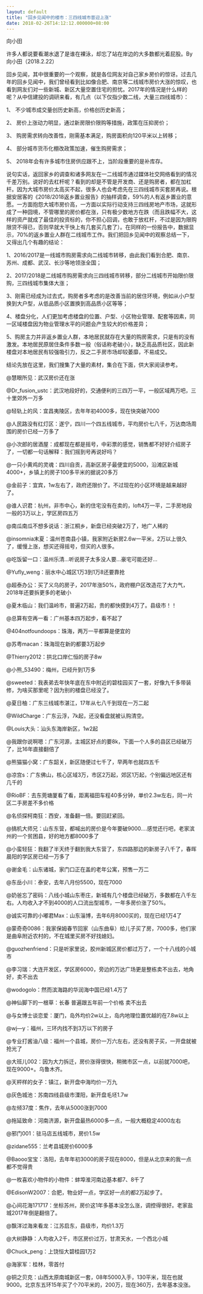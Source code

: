 ```yaml
---
layout: default
title: "回乡见闻中的楼市：三四线城市普迎上涨"
date: 2018-02-26T14:12:12.000000+08:00
---
```


向小田

许多人都说要看潮水退了是谁在裸泳，却忘了站在岸边的大多数都光着屁股。By 向小田（2018.2.22）

回乡见闻，其中很重要的一个观察，就是各位网友对自己家乡房价的惊讶。过去几年的回乡见闻中，我们曾经看到比如像合肥、南京等二线城市房价大涨的惊叹，也看到网友们对一些新城、新区大量空置住宅的担忧。2017年的情况是什么样的呢？从中信建投的调研来看，有几点（以下仅指少数二线，大量三四线城市）：

1、  不少城市成交量创历史新高，价格创历史新高；

2、  房价上涨动力明显，通过新房限价限购等措施，政策在压抑房价；

3、  购房需求转向改善性，刚需基本满足，购房面积向120平米以上转移；

4、  部分城市货币化棚改政策加速，催生购房需求；

5、  2018年会有许多城市住房供应跟不上，当阶段重要的是补库存。

说句实话，返回家乡的调查和诸多网友在一二线城市通过媒体社交网络看到的情况千差万别。说好的去杠杆呢？看到的却是不管是开发商、还是购房者，都在加杠杆。因为大城市房价太高买不起，很多人也会考虑先在三四线城市买套房再说。根据安居客的《2018/2018返乡置业报告》的抽样调查，59%的人有返乡置业的意愿。一方面抱怨大城市房价高，一方面以实际行动支持三四线房地产市场，这就形成了一种囧境，不管哪里的房价都在涨，只有极少数地方在跌（而且跌幅不大，这样的资产就成了最佳的投资标的，你不担心回调，也敢于放杠杆，不过是因为限购限贷不得已，否则早就大干快上有几套买几套了）。在同样的一份报告中，数据显示，70%的返乡置业人群在二线城市工作。我们把回乡见闻中的观察总结一下，又得出几个有趣的结论：

1、2016/2017是一线城市购房需求向二线城市转移，由此我们看到合肥、南京、苏州、成都、武汉、长沙等地领涨全国；

2、2017/2018是二线城市购房需求向三四线城市转移，部分二线城市开始限价限购，三四线城市集体大涨；

3、刚需已经成为过去式，购房者多考虑的是改善当前的居住环境，例如从小户型换到大户型，从低品质小区置换到高品质小区等等；

4、楼盘分化，人们更加考虑楼盘的位置、户型、小区物业管理、配套等因素，同一区域楼盘因为物业管理水平的问题会产生较大的价格差异；

5、购房主力并非返乡置业人群，本地居民就存在大量的购房需求，只是有的没有激发。本地居民原居住条件多数一般（俗话称老破小），缺乏高品质社区，因此新楼盘对本地居民有较强吸引力，反之二手房市场却较萎靡，不易成交。

结论先放在这里，我们搜集了大量的素材，集合在下面，供大家阅读参考。

@慧眼所见：武汉房价还在涨

@Dr_fusion_ustc：武汉地段好的，交通便利的三四万一平，一般区域两万吧，三十里郊外一万多

@轻轨上的风：宜昌夷陵区，去年年初4000多，现在快突破7000

@人民路没有红灯区：遂宁，四川一个四五线城市，平均房价七八千，万达商场周围的房价已经一万多了

@小次郎的居酒屋：成都现在都是摇号，中彩票的感觉，销售都不好好介绍房子了，一切都一句话解释：我们摇到号再说好吗？

@一只小黄鸡的灵魂：四川自贡，高新区房子最便宜的5000，沿滩区新城4000+，乡镇上的房子100多平米的据说20多万

@金前子：宜宾，1w左右了，政府还限价了。不过现在的小区环境是越来越好了。

@谁人识君：杭州，非市中心，新的住宅没有在卖的，loft4万一平，二手房地段一般的3万以上，学区房四五万

@南瓜南瓜不想多说话：浙江桐乡，新盘已经突破2万了，地广人稀的

@insomnia末夏：温州苍南县小镇，我家附近新房2.6w一平米，2万以上很久了，缓慢上涨，想买还得摇号，但买的人很多。

@吃饭留一口：温州乐清…听说房子太多没人要…豪宅可能还好…

@Yufly_weng：丽水中心城区1万3到1万8还要靠抢

@超泰办公：买了义乌的房子，2017年涨50%，政府棚户区改造花了大力气，2018年还要拆更多的老破小

@夏木临山：我们温岭市，普遍2万起，贵的都快摸到4万了。县级市！！

@总算有空再一看：广州基本四万起步，看不起了

@404notfoundoops：珠海，两万一平都算是便宜的

@苏粤macan：珠海现在新的都要3万起步

@Thierry2012：拱北口岸仁恒的房子8w

@小熊_53490：梅州，已经升到1万多

@sweeted：我表弟去年快年底在东中附近的碧桂园买了一套，好像九千多带装修，为啥买那里呢？因为别的楼盘已经没了。

@夏日柚：广东三线城市湛江，17年从七八千到现在一万二起

@WildCharge：广东云浮，7k起，还没看盘就被认购清空。

@Louis大头：汕头东海岸新区，1w2起

@我跟你说啊嗯：广东河源，主城区好点的要8k，下面一个人多的县区已经破万了，比16年直接翻倍了

@熊猫猫小窝：广东韶关，新区随便过七千了，早两年也就四五千

@凉宫s：广东佛山，核心区域3万，市区2万起，郊区1万起，个别偏远地区还有几千的

@RioBF：去东莞塘厦看了看，距离福田车程40多分钟，单价2.3w左右，同一片区二手房差不多价格

@名侦探柯南狂：西安，准备翻一倍。要回赶紧回。

@搞机大师兄：山东东营，都喊出的房价是今年要破9000….感觉还行吧，老家滨州的一个贫困县，好的地方都8000多了

@小蛮轻狂：我翻了半天终于翻到我大东营了，东四路那边的新房子八千了，春晖晨阳的学区房已经一万多了

@谢金毛：山东诸城，家门口正在盖的老年公寓，预售一万二

@东岳小川：泰安，去年八月份5500，现在7000

@奶爸忘了密码：八线小城山东枣庄，新城有几个楼盘已经破万，多数都在八千左右。人均收入才不到4000的人口流出型城市，一年多房价涨了50%。

@诚实可靠的小嘟君Max：山东淄博，去年6月8000买的，现在已经1万4了

@蒙奇奇0086：我家保姆春节回家（山东曲阜）给儿子买了房，7000多，他们家是曲阜附近农村的，不在城里买房不好找媳妇。

@guozhenfriend：只是听家里说，胶州新城区房价都过万了，一个十八线的小城市

@李习瑞：大连开发区，学区房6000，旁边的万达广场更是整栋卖不出去，地角好，卖不出去

@wodogolo：然而滨海路的华润海中国已经1.4万了

@神仙脚下的一根草：长春 普遍跟五年前一个价格 卖不出去

@与女博士谈恋爱：厦门，岛外均价2w以上，岛内地理位置优越的在7.8w以上

@wj—y：福州，三环内找不到3万以下的房子

@专业打酱油八级：福州一个县城，房价一万六左右，还没有房子买，一开盘就被抢光了

@大班儿002：因为大力拆迁，房价涨得很快，稍微市区一点，以前就7000吧，现在9000+。乌鲁木齐。

@天枰样的女子：镇江，新开盘中海均价一万九

@灰色城池：苏南四线县级市溧阳，新开盘毛坯1.7w

@左倾37度：焦作，去年从5000涨到7000

@拖延致命：河南济源，新开盘最热6000多一点，一般大概稳定4000左右

@邪门001：驻马店五线城市，房价1.5w

@zidane555：兰考县城房价6000多

@Baooo宝宝：洛阳，去年年初3000的房子现在8000，但是从北京来的我一点都不觉得贵

@一枚喜欢小物件的小物件：蚌埠淮河南边基本都7、8千了

@EdisonW2007：合肥，物业好一点，学区好一点的都2万起步了。

@心间花海171717：坐标苏州，房价这1年多基本没怎么涨，调控得很好。老家盐城2017年倒是翻倍了。

@飘洋过海来看龙：江苏启东，县级市，均价1.3万

@大树静静：人均收入2千，市区房价过万，甘肃天水，一个西北小城

@Chuck_peng：上饶恒大碧桂园1万2

@海家军：桂林，零首付

@铜之贝克：山西太原南城新区一套，08年5000入手，130平米，现在也就9000。北京东五环15年买了个70平米的，200万，现在360万，去年基本没涨。

